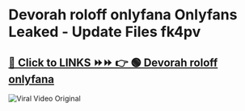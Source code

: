 
 # Devorah roloff onlyfana Onlyfans Leaked - Update Files fk4pv

## <h2><a href="https://clipsfans.com/Devorah_roloff_onlyfana&ref=git">🔗 Click to LINKS ⏩⏩ 👉 🟢 Devorah roloff onlyfana </a></h2>

<a href="https://clipsfans.com/Devorah_roloff_onlyfana&ref=git" rel="nofollow" data-target="animated-image.originalLink"><img src="https://i.ibb.co.com/xMMVF88/686577567.gif" alt="Viral Video Original" style="max-width: 100%; display: inline-block;" data-target="animated-image.originalImage"></a>

